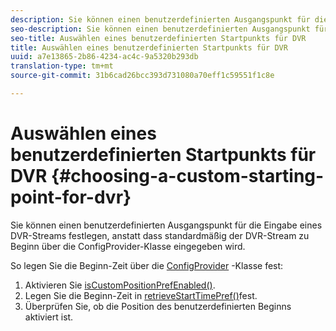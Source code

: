 ```yaml
---
description: Sie können einen benutzerdefinierten Ausgangspunkt für die Eingabe eines DVR-Streams festlegen, anstatt dass standardmäßig der DVR-Stream zu Beginn über die ConfigProvider-Klasse eingegeben wird.
seo-description: Sie können einen benutzerdefinierten Ausgangspunkt für die Eingabe eines DVR-Streams festlegen, anstatt dass standardmäßig der DVR-Stream zu Beginn über die ConfigProvider-Klasse eingegeben wird.
seo-title: Auswählen eines benutzerdefinierten Startpunkts für DVR
title: Auswählen eines benutzerdefinierten Startpunkts für DVR
uuid: a7e13865-2b86-4234-ac4c-9a5320b293db
translation-type: tm+mt
source-git-commit: 31b6cad26bcc393d731080a70eff1c59551f1c8e

---
```



# Auswählen eines benutzerdefinierten Startpunkts für DVR {#choosing-a-custom-starting-point-for-dvr}

Sie können einen benutzerdefinierten Ausgangspunkt für die Eingabe eines DVR-Streams festlegen, anstatt dass standardmäßig der DVR-Stream zu Beginn über die ConfigProvider-Klasse eingegeben wird.

So legen Sie die Beginn-Zeit über die [ConfigProvider](https://help.adobe.com/en_US/primetime/api/reference_implementation/android/javadoc/com/adobe/primetime/reference/config/ConfigProvider.html) -Klasse fest:

1. Aktivieren Sie [isCustomPositionPrefEnabled()](https://help.adobe.com/en_US/primetime/api/reference_implementation/android/javadoc/com/adobe/primetime/reference/config/ConfigProvider.html#isCustomPositionPrefEnabled()).
1. Legen Sie die Beginn-Zeit in [retrieveStartTimePref()](https://help.adobe.com/en_US/primetime/api/reference_implementation/android/javadoc/com/adobe/primetime/reference/config/IPlaybackConfig.html#iretrieveStartTimePref())fest.
1. Überprüfen Sie, ob die Position des benutzerdefinierten Beginns aktiviert ist.
